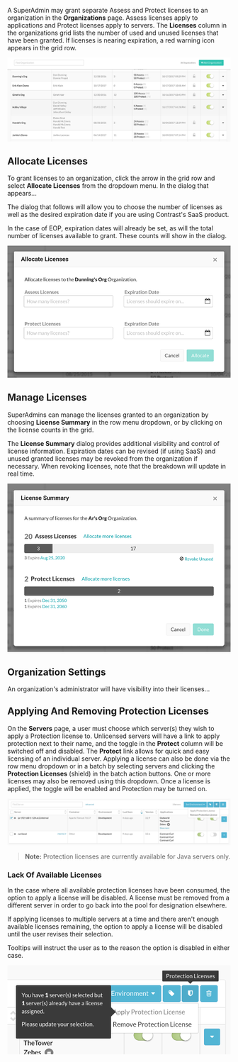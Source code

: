 <!--
title: "License Management"
description: "Overview of Licensing visibility"
tags: "Admin manage SuperAdmin EOP SaaS RASP IAST Licensing"
-->


A SuperAdmin may grant separate Assess and Protect licenses to an organization in the **Organizations** page. Assess licenses apply to applications and Protect licenses apply to servers. The **Licenses** column in the organizations grid lists the number of used and unused licenses that have been granted. If licenses is nearing expiration, a red warning icon appears in the grid row. 

<a href="assets/images/Org-grid.png" rel="lightbox" title="Organizations page"><img class="thumbnail" src="assets/images/Org-grid.png"/></a>

## Allocate Licenses

To grant licenses to an organization, click the arrow in the grid row and select **Allocate Licenses** from the dropdown menu. In the dialog that appears...

The dialog that follows will allow you to choose the number of licenses as well as the desired expiration date if you are using Contrast's SaaS product.

In the case of EOP, expiration dates will already be set, as will the total number of licenses available to grant.  These counts will show in the dialog.

<a href="assets/images/Licenses-allocate.png" rel="lightbox" title="Allocate licenses dialog for SaaS"><img class="thumbnail" src="assets/images/Licenses-allocate.png"/></a>

## Manage Licenses

SuperAdmins can manage the licenses granted to an organization by choosing **License Summary** in the row menu dropdown, or by clicking on the license counts in the grid.

The **License Summary** dialog provides additional visibility and control of license information.  Expiration dates can be revised (if using SaaS) and unused granted licenses may be revoked from the organization if necessary.  When revoking licenses, note that the breakdown will update in real time.

<a href="assets/images/License-summary.png" rel="lightbox" title="License Summary dialog for SaaS"><img class="thumbnail" src="assets/images/License-summary.png"/></a>

## Organization Settings

An organization's administrator will have visibility into their licenses...


## Applying And Removing Protection Licenses

On the **Servers** page, a user must choose which server(s) they wish to apply a Protection license to.  Unlicensed servers will have a link to apply protection next to their name, and the toggle in the **Protect** column will be switched off and disabled.  The **Protect** link allows for quick and easy licensing of an individual server.  Applying a license can also be done via the row menu dropdown or in a batch by selecting servers and clicking the **Protection Licenses** (shield) in the batch action buttons.  One or more licenses may also be removed using this dropdown. Once a license is applied, the toggle will be enabled and Protection may be turned on.

<a href="assets/images/Licensing_Servers.png" rel="lightbox" title="Applying / Removing a Protection License"><img class="thumbnail" src="assets/images/Licensing_Servers.png"/></a>

>**Note:** Protection licenses are currently available for Java servers only.


### Lack Of Available Licenses

In the case where all available protection licenses have been consumed, the option to apply a license will be disabled. A license must be removed from a different server in order to go back into the pool for designation elsewhere.

If applying licenses to multiple servers at a time and there aren't enough available licenses remaining, the option to apply a license will be disabled until the user revises their selection.

Tooltips will instruct the user as to the reason the option is disabled in either case.

<a href="assets/images/Licensing_SelectionTooltip.png" rel="lightbox" title="Revise Selection Tooltip"><img class="thumbnail" src="assets/images/Licensing_SelectionTooltip.png"/></a>
